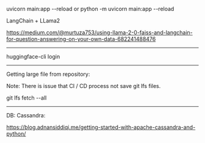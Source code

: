 uvicorn main:app --reload
or
python -m uvicorn main:app  --reload

LangChain + LLama2

https://medium.com/@murtuza753/using-llama-2-0-faiss-and-langchain-for-question-answering-on-your-own-data-682241488476


____

huggingface-cli login
____

Getting large file from repository:

Note:
There is issue that CI / CD process not save git lfs files.

git lfs fetch --all
____

DB: Cassandra:

https://blog.adnansiddiqi.me/getting-started-with-apache-cassandra-and-python/